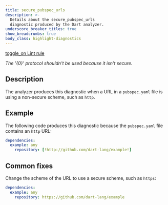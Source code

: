 ```yaml
---
title: secure_pubspec_urls
description: >-
  Details about the secure_pubspec_urls
  diagnostic produced by the Dart analyzer.
underscore_breaker_titles: true
show_breadcrumbs: true
body_class: highlight-diagnostics
---
```


<div class="tags">
  <a class="tag-label"
      href="/tools/linter-rules/secure_pubspec_urls"
      title="Learn about the lint rule that enables this diagnostic."
      aria-label="Learn about the lint rule that enables this diagnostic."
      target="_blank">
    <span class="material-symbols" aria-hidden="true">toggle_on</span>
    <span>Lint rule</span>
  </a>
</div>

_The '{0}' protocol shouldn't be used because it isn't secure._

## Description

The analyzer produces this diagnostic when a URL in a `pubspec.yaml` file is
using a non-secure scheme, such as `http`.

## Example

The following code produces this diagnostic because the `pubspec.yaml` file
contains an `http` URL:

```yaml
dependencies:
  example: any
    repository: [!http://github.com/dart-lang/example!]
```

## Common fixes

Change the scheme of the URL to use a secure scheme, such as `https`:

```yaml
dependencies:
  example: any
    repository: https://github.com/dart-lang/example
```

